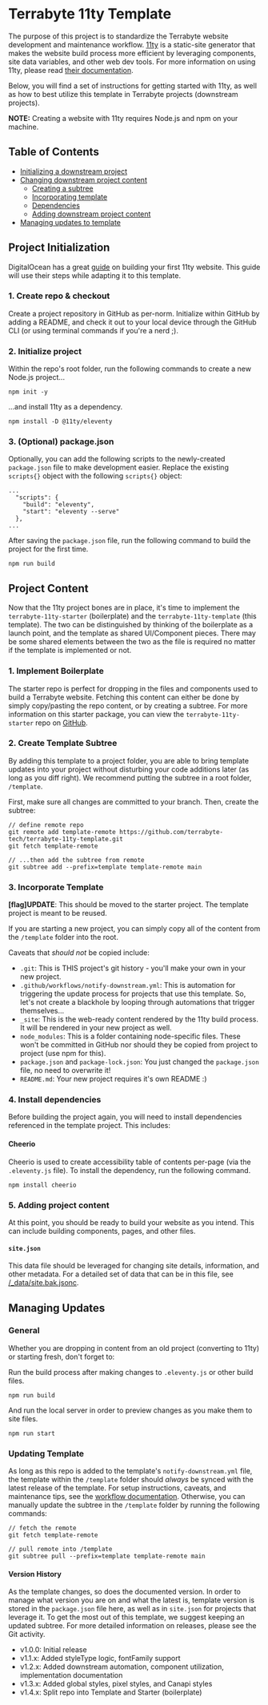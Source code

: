 # Terrabyte 11ty Template

The purpose of this project is to standardize the Terrabyte website development and maintenance workflow. [11ty](https://www.11ty.dev/) is a static-site generator that makes the website build process more efficient by leveraging components, site data variables, and other web dev tools. For more information on using 11ty, please read [their documentation](https://www.11ty.dev/docs/).

Below, you will find a set of instructions for getting started with 11ty, as well as how to best utilize this template in Terrabyte projects (downstream projects).

**NOTE:** Creating a website with 11ty requires Node.js and npm on your machine.

## Table of Contents

- [Initializing a downstream project](#project-initialization)
- [Changing downstream project content](#project-content)
  - [Creating a subtree](#1-create-subtree)
  - [Incorporating template](#2-incorporate-template)
  - [Dependencies](#3-install-dependencies)
  - [Adding downstream project content](#4-adding-project-content)
- [Managing updates to template](#managing-updates)

## Project Initialization

DigitalOcean has a great [guide](https://www.digitalocean.com/community/tutorials/how-to-create-and-deploy-your-first-eleventy-website#step-2-choosing-a-templating-language) on building your first 11ty website. This guide will use their steps while adapting it to this template.

### 1. Create repo & checkout

Create a project repository in GitHub as per-norm. Initialize within GitHub by adding a README, and check it out to your local device through the GitHub CLI (or using terminal commands if you're a nerd ;).

### 2. Initialize project

Within the repo's root folder, run the following commands to create a new Node.js project...

```
npm init -y
```

...and install 11ty as a dependency.

```
npm install -D @11ty/eleventy
```

### 3. (Optional) package.json

Optionally, you can add the following scripts to the newly-created `package.json` file to make development easier. Replace the existing `scripts{}` object with the following `scripts{}` object:

```
...
  "scripts": {
    "build": "eleventy",
    "start": "eleventy --serve"
  },
...
```

After saving the `package.json` file, run the following command to build the project for the first time.

```
npm run build
``` 

## Project Content

Now that the 11ty project bones are in place, it's time to implement the `terrabyte-11ty-starter` (boilerplate) and the `terrabyte-11ty-template` (this template). The two can be distinguished by thinking of the boilerplate as a launch point, and the template as shared UI/Component pieces. There may be some shared elements between the two as the file is required no matter if the template is implemented or not.

### 1. Implement Boilerplate

The starter repo is perfect for dropping in the files and components used to build a Terrabyte website. Fetching this content can either be done by simply copy/pasting the repo content, or by creating a subtree. For more information on this starter package, you can view the `terrabyte-11ty-starter` repo on [GitHub](https://github.com/terrabyte-tech/terrabyte-11ty-starter).

### 2. Create Template Subtree

By adding this template to a project folder, you are able to bring template updates into your project without disturbing your code additions later (as long as you diff right). We recommend putting the subtree in a root folder, `/template`. 

First, make sure all changes are committed to your branch. Then, create the subtree:

```
// define remote repo
git remote add template-remote https://github.com/terrabyte-tech/terrabyte-11ty-template.git
git fetch template-remote

// ...then add the subtree from remote
git subtree add --prefix=template template-remote main
```

### 3. Incorporate Template

**[flag]UPDATE**: This should be moved to the starter project. The template project is meant to be reused.

If you are starting a new project, you can simply copy all of the content from the `/template` folder into the root.

Caveats that _should not_ be copied include:

- `.git`: This is THIS project's git history - you'll make your own in your new project.
- `.github/workflows/notify-downstream.yml`: This is automation for triggering the update process for projects that use this template. So, let's not create a blackhole by looping through automations that trigger themselves...
- `_site`: This is the web-ready content rendered by the 11ty build process. It will be rendered in your new project as well.
- `node_modules`: This is a folder containing node-specific files. These won't be committed in GitHub nor should they be copied from project to project (use npm for this).
- `package.json` and `package-lock.json`: You just changed the `package.json` file, no need to overwrite it!
- `README.md`: Your new project requires it's own README :)

### 4. Install dependencies

Before building the project again, you will need to install dependencies referenced in the template project. This includes:

#### Cheerio

Cheerio is used to create accessibility table of contents per-page (via the `.eleventy.js` file). To install the dependency, run the following command.

```
npm install cheerio
``` 

### 5. Adding project content

At this point, you should be ready to build your website as you intend. This can include building components, pages, and other files. 


#### `site.json`

This data file should be leveraged for changing site details, information, and other metadata. For a detailed set of data that can be in this file, see [/_data/site.bak.jsonc](./_data/site.bak.jsonc).

## Managing Updates

### General

Whether you are dropping in content from an old project (converting to 11ty) or starting fresh, don't forget to:

Run the build process after making changes to `.eleventy.js` or other build files.

```
npm run build
```

And run the local server in order to preview changes as you make them to site files.

```
npm run start
``` 

### Updating Template

As long as this repo is added to the template's `notify-downstream.yml` file, the template within the `/template` folder should _always_ be synced with the latest release of the template. For setup instructions, caveats, and maintenance tips, see the [workflow documentation](.github/workflows/README.md). Otherwise, you can manually update the subtree in the `/template` folder by running the following commands:

```
// fetch the remote
git fetch template-remote

// pull remote into /template
git subtree pull --prefix=template template-remote main
```

#### Version History

As the template changes, so does the documented version. In order to manage what version you are on and what the latest is, template version is stored in the `package.json` file here, as well as in `site.json` for projects that leverage it. To get the most out of this template, we suggest keeping an updated subtree. For more detailed information on releases, please see the Git activity.

- v1.0.0: Initial release
- v1.1.x: Added styleType logic, fontFamily support 
- v1.2.x: Added downstream automation, component utilization, implementation documentation
- v1.3.x: Added global styles, pixel styles, and Canapi styles
- v1.4.x: Split repo into Template and Starter (boilerplate)